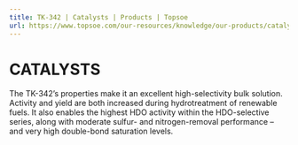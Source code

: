 ```yaml
---
title: TK-342 | Catalysts | Products | Topsoe
url: https://www.topsoe.com/our-resources/knowledge/our-products/catalysts/tk-342#main-content
---
```


# CATALYSTS

The TK-342’s properties make it an excellent high-selectivity bulk solution. Activity and yield are both increased during hydrotreatment of renewable fuels. It also enables the highest HDO activity within the HDO-selective series, along with moderate sulfur- and nitrogen-removal performance – and very high double-bond saturation levels.
